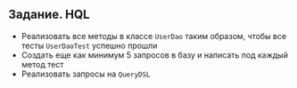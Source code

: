 ## Задание. HQL
- Реализовать все методы в классе `UserDao` таким образом, чтобы все тесты `UserDaoTest` успешно прошли
- Создать еще как минимум 5 запросов в базу и написать под каждый метод тест
- Реализовать запросы на `QueryDSL`